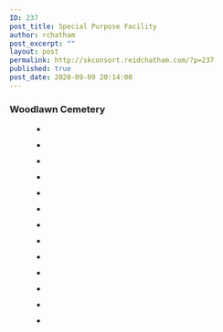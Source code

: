 ```yaml
---
ID: 237
post_title: Special Purpose Facility
author: rchatham
post_excerpt: ""
layout: post
permalink: http://skconsort.reidchatham.com/?p=237
published: true
post_date: 2020-09-09 20:14:00
---
```

<!-- wp:heading {"level":3} -->
<h3>Woodlawn Cemetery</h3>
<!-- /wp:heading -->

<!-- wp:gallery {"ids":[250,249,248,247,246,245,244,243,242,241,240,239,238]} -->
<figure class="wp-block-gallery columns-3 is-cropped"><ul class="blocks-gallery-grid"><li class="blocks-gallery-item"><figure><img src="http://skconsort.reidchatham.com/wp-content/uploads/2020/09/Cremation-Garden-Woodlawn-Cemetery-1024x768.jpg" alt="" data-id="250" data-full-url="http://skconsort.reidchatham.com/wp-content/uploads/2020/09/Cremation-Garden-Woodlawn-Cemetery-scaled.jpg" data-link="http://skconsort.reidchatham.com/?attachment_id=250" class="wp-image-250"/></figure></li><li class="blocks-gallery-item"><figure><img src="http://skconsort.reidchatham.com/wp-content/uploads/2020/09/Cremation-Garden-6-Woodlawn-Cemetery-1024x768.jpg" alt="" data-id="249" data-full-url="http://skconsort.reidchatham.com/wp-content/uploads/2020/09/Cremation-Garden-6-Woodlawn-Cemetery-scaled.jpg" data-link="http://skconsort.reidchatham.com/?attachment_id=249" class="wp-image-249"/></figure></li><li class="blocks-gallery-item"><figure><img src="http://skconsort.reidchatham.com/wp-content/uploads/2020/09/Cremation-garden-5-Woodlawn-Cemetery-1024x768.jpg" alt="" data-id="248" data-full-url="http://skconsort.reidchatham.com/wp-content/uploads/2020/09/Cremation-garden-5-Woodlawn-Cemetery-scaled.jpg" data-link="http://skconsort.reidchatham.com/?attachment_id=248" class="wp-image-248"/></figure></li><li class="blocks-gallery-item"><figure><img src="http://skconsort.reidchatham.com/wp-content/uploads/2020/09/Cremation-Garden-4-Woodlawn-Cemetery-1024x768.jpg" alt="" data-id="247" data-full-url="http://skconsort.reidchatham.com/wp-content/uploads/2020/09/Cremation-Garden-4-Woodlawn-Cemetery-scaled.jpg" data-link="http://skconsort.reidchatham.com/?attachment_id=247" class="wp-image-247"/></figure></li><li class="blocks-gallery-item"><figure><img src="http://skconsort.reidchatham.com/wp-content/uploads/2020/09/Cremation-Garden-3-Woodlawn-Cemetery-1024x768.jpg" alt="" data-id="246" data-full-url="http://skconsort.reidchatham.com/wp-content/uploads/2020/09/Cremation-Garden-3-Woodlawn-Cemetery-scaled.jpg" data-link="http://skconsort.reidchatham.com/?attachment_id=246" class="wp-image-246"/></figure></li><li class="blocks-gallery-item"><figure><img src="http://skconsort.reidchatham.com/wp-content/uploads/2020/09/Cremation-Garden-2-Woodlawn-Cemetery-1024x768.jpg" alt="" data-id="245" data-full-url="http://skconsort.reidchatham.com/wp-content/uploads/2020/09/Cremation-Garden-2-Woodlawn-Cemetery-scaled.jpg" data-link="http://skconsort.reidchatham.com/?attachment_id=245" class="wp-image-245"/></figure></li><li class="blocks-gallery-item"><figure><img src="http://skconsort.reidchatham.com/wp-content/uploads/2020/09/Arbor-Estate-Water-Feature-Woodlawn-Cemetery-1024x768.jpg" alt="" data-id="244" data-full-url="http://skconsort.reidchatham.com/wp-content/uploads/2020/09/Arbor-Estate-Water-Feature-Woodlawn-Cemetery-scaled.jpg" data-link="http://skconsort.reidchatham.com/?attachment_id=244" class="wp-image-244"/></figure></li><li class="blocks-gallery-item"><figure><img src="http://skconsort.reidchatham.com/wp-content/uploads/2020/09/Arbor-Estate-Walk-Woodlawn-Cemetery-1024x768.jpg" alt="" data-id="243" data-full-url="http://skconsort.reidchatham.com/wp-content/uploads/2020/09/Arbor-Estate-Walk-Woodlawn-Cemetery-scaled.jpg" data-link="http://skconsort.reidchatham.com/?attachment_id=243" class="wp-image-243"/></figure></li><li class="blocks-gallery-item"><figure><img src="http://skconsort.reidchatham.com/wp-content/uploads/2020/09/Arbor-Estate-Walk-2-Woodlawn-Cemetery-1024x768.jpg" alt="" data-id="242" data-full-url="http://skconsort.reidchatham.com/wp-content/uploads/2020/09/Arbor-Estate-Walk-2-Woodlawn-Cemetery-scaled.jpg" data-link="http://skconsort.reidchatham.com/?attachment_id=242" class="wp-image-242"/></figure></li><li class="blocks-gallery-item"><figure><img src="http://skconsort.reidchatham.com/wp-content/uploads/2020/09/Arbor-Estate-Pedestrian-Bridge-Woodlawn-Cemetery-1024x768.jpg" alt="" data-id="241" data-full-url="http://skconsort.reidchatham.com/wp-content/uploads/2020/09/Arbor-Estate-Pedestrian-Bridge-Woodlawn-Cemetery-scaled.jpg" data-link="http://skconsort.reidchatham.com/?attachment_id=241" class="wp-image-241"/></figure></li><li class="blocks-gallery-item"><figure><img src="http://skconsort.reidchatham.com/wp-content/uploads/2020/09/Arbor-Estate-Bridge-Wood-Lawn-Cemetery-1024x768.jpg" alt="" data-id="240" data-full-url="http://skconsort.reidchatham.com/wp-content/uploads/2020/09/Arbor-Estate-Bridge-Wood-Lawn-Cemetery-scaled.jpg" data-link="http://skconsort.reidchatham.com/?attachment_id=240" class="wp-image-240"/></figure></li><li class="blocks-gallery-item"><figure><img src="http://skconsort.reidchatham.com/wp-content/uploads/2020/09/Arbor-Estate-at-Woodlawn-Cemetery-Orlando-Florida-1024x768.jpg" alt="" data-id="239" data-full-url="http://skconsort.reidchatham.com/wp-content/uploads/2020/09/Arbor-Estate-at-Woodlawn-Cemetery-Orlando-Florida-scaled.jpg" data-link="http://skconsort.reidchatham.com/?attachment_id=239" class="wp-image-239"/></figure></li><li class="blocks-gallery-item"><figure><img src="http://skconsort.reidchatham.com/wp-content/uploads/2020/09/Mausoleum-at-Woodlawn-Cemetery-1024x768.jpg" alt="" data-id="238" data-full-url="http://skconsort.reidchatham.com/wp-content/uploads/2020/09/Mausoleum-at-Woodlawn-Cemetery-scaled.jpg" data-link="http://skconsort.reidchatham.com/?attachment_id=238" class="wp-image-238"/></figure></li></ul></figure>
<!-- /wp:gallery -->